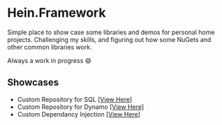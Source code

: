 # Hein.Framework
Simple place to show case some libraries and demos for personal home projects.  Challenging my skills, and figuring out how some NuGets and other common libraries work.  

Always a work in progress :smile:

## Showcases
- Custom Repository for SQL [[View Here]](https://github.com/brandonhein/Hein.Framework/tree/master/Repository#heinframeworkrepository-for-sql-database-usage)
- Custom Repository for Dynamo [[View Here]](https://github.com/brandonhein/Hein.Framework/tree/master/Repository#heinframeworkdynamo-for-aws-dynamodb-database-usage)
- Custom Dependancy Injection [[View Here]](https://github.com/brandonhein/Hein.Framework/tree/master/DependancyInjection#heinframeworkdependancyinjection)
